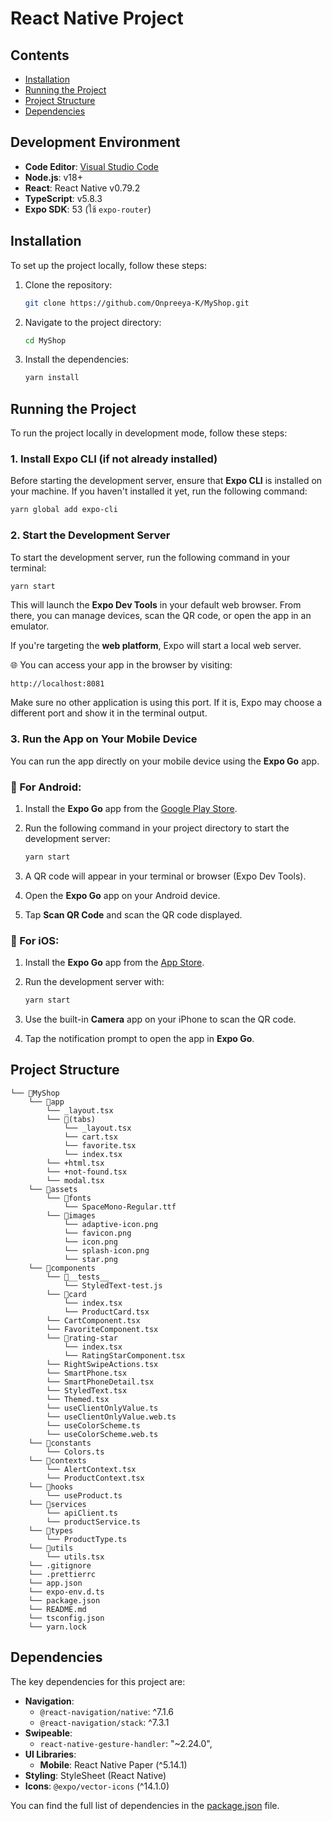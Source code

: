 # React Native Project
 
## Contents
 
- [Installation](#installation)
- [Running the Project](#running-the-project)
- [Project Structure](#project-structure)
- [Dependencies](#dependencies)

## Development Environment

- **Code Editor**: [Visual Studio Code](https://code.visualstudio.com/)
- **Node.js**: v18+
- **React**: React Native v0.79.2
- **TypeScript**: v5.8.3
- **Expo SDK**: 53 (ใช้ `expo-router`)

## Installation

To set up the project locally, follow these steps:

1. Clone the repository:
    ```bash
    git clone https://github.com/Onpreeya-K/MyShop.git
    ```

2. Navigate to the project directory:
    ```bash
    cd MyShop
    ```

3. Install the dependencies:
    ```bash
    yarn install
    ```

## Running the Project

To run the project locally in development mode, follow these steps:
### 1. Install Expo CLI (if not already installed)
Before starting the development server, ensure that **Expo CLI** is installed on your machine. If you haven't installed it yet, run the following command:

```bash
yarn global add expo-cli
```

### 2. Start the Development Server

To start the development server, run the following command in your terminal:

```bash
yarn start
```

This will launch the **Expo Dev Tools** in your default web browser. From there, you can manage devices, scan the QR code, or open the app in an emulator.

If you're targeting the **web platform**, Expo will start a local web server.

🌐 You can access your app in the browser by visiting:

```
http://localhost:8081
```

Make sure no other application is using this port. If it is, Expo may choose a different port and show it in the terminal output.

### 3. Run the App on Your Mobile Device

You can run the app directly on your mobile device using the **Expo Go** app.

### 📱 For Android:

1. Install the **Expo Go** app from the [Google Play Store](https://play.google.com/store/apps/details?id=host.exp.exponent).
2. Run the following command in your project directory to start the development server:

   ```bash
   yarn start
   ```

3. A QR code will appear in your terminal or browser (Expo Dev Tools).
4. Open the **Expo Go** app on your Android device.
5. Tap **Scan QR Code** and scan the QR code displayed.

### 🍎 For iOS:

1. Install the **Expo Go** app from the [App Store](https://apps.apple.com/app/expo-go/id982107779).
2. Run the development server with:

   ```bash
   yarn start
   ```

3. Use the built-in **Camera** app on your iPhone to scan the QR code.
4. Tap the notification prompt to open the app in **Expo Go**.


## Project Structure
```
└── 📁MyShop
    └── 📁app
        └── _layout.tsx
        └── 📁(tabs)
            └── _layout.tsx
            └── cart.tsx
            └── favorite.tsx
            └── index.tsx
        └── +html.tsx
        └── +not-found.tsx
        └── modal.tsx
    └── 📁assets
        └── 📁fonts
            └── SpaceMono-Regular.ttf
        └── 📁images
            └── adaptive-icon.png
            └── favicon.png
            └── icon.png
            └── splash-icon.png
            └── star.png
    └── 📁components
        └── 📁__tests__
            └── StyledText-test.js
        └── 📁card
            └── index.tsx
            └── ProductCard.tsx
        └── CartComponent.tsx
        └── FavoriteComponent.tsx
        └── 📁rating-star
            └── index.tsx
            └── RatingStarComponent.tsx
        └── RightSwipeActions.tsx
        └── SmartPhone.tsx
        └── SmartPhoneDetail.tsx
        └── StyledText.tsx
        └── Themed.tsx
        └── useClientOnlyValue.ts
        └── useClientOnlyValue.web.ts
        └── useColorScheme.ts
        └── useColorScheme.web.ts
    └── 📁constants
        └── Colors.ts
    └── 📁contexts
        └── AlertContext.tsx
        └── ProductContext.tsx
    └── 📁hooks
        └── useProduct.ts
    └── 📁services
        └── apiClient.ts
        └── productService.ts
    └── 📁types
        └── ProductType.ts
    └── 📁utils
        └── utils.tsx
    └── .gitignore
    └── .prettierrc
    └── app.json
    └── expo-env.d.ts
    └── package.json
    └── README.md
    └── tsconfig.json
    └── yarn.lock
```

## Dependencies
The key dependencies for this project are:

- **Navigation**:
  - `@react-navigation/native`: ^7.1.6
  - `@react-navigation/stack`: ^7.3.1
- **Swipeable**:
  - `react-native-gesture-handler`: "~2.24.0",
- **UI Libraries**:
  - **Mobile**: React Native Paper (^5.14.1)
- **Styling**: StyleSheet (React Native)
- **Icons**: `@expo/vector-icons` (^14.1.0)

You can find the full list of dependencies in the [package.json](./package.json) file.